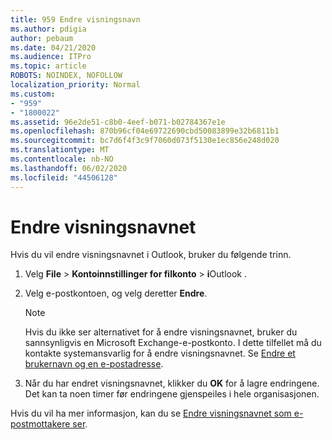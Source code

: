 ```yaml
---
title: 959 Endre visningsnavn
ms.author: pdigia
author: pebaum
ms.date: 04/21/2020
ms.audience: ITPro
ms.topic: article
ROBOTS: NOINDEX, NOFOLLOW
localization_priority: Normal
ms.custom:
- "959"
- "1800022"
ms.assetid: 96e2de51-c8b0-4eef-b071-b02784367e1e
ms.openlocfilehash: 870b96cf04e69722690cbd50083899e32b6811b1
ms.sourcegitcommit: bc7d6f4f3c9f7060d073f5130e1ec856e248d020
ms.translationtype: MT
ms.contentlocale: nb-NO
ms.lasthandoff: 06/02/2020
ms.locfileid: "44506128"
---
```

# <a name="change-your-display-name"></a>Endre visningsnavnet
  
Hvis du vil endre visningsnavnet i Outlook, bruker du følgende trinn.
  
1. Velg **File** \> **Kontoinnstillinger for filkonto** \> **i**Outlook .

2. Velg e-postkontoen, og velg deretter **Endre**.

    > [!NOTE]
    > Hvis du ikke ser alternativet for å endre visningsnavnet, bruker du sannsynligvis en Microsoft Exchange-e-postkonto. I dette tilfellet må du kontakte systemansvarlig for å endre visningsnavnet. Se [Endre et brukernavn og en e-postadresse](https://docs.microsoft.com/microsoft-365/admin/add-users/change-a-user-name-and-email-address).
  
3. Når du har endret visningsnavnet, klikker du **OK** for å lagre endringene. Det kan ta noen timer før endringene gjenspeiles i hele organisasjonen.

Hvis du vil ha mer informasjon, kan du se [Endre visningsnavnet som e-postmottakere ser](https://support.office.com/article/2b53331a-ba2a-4803-88dc-ac9fe376c8a9.aspx).
  